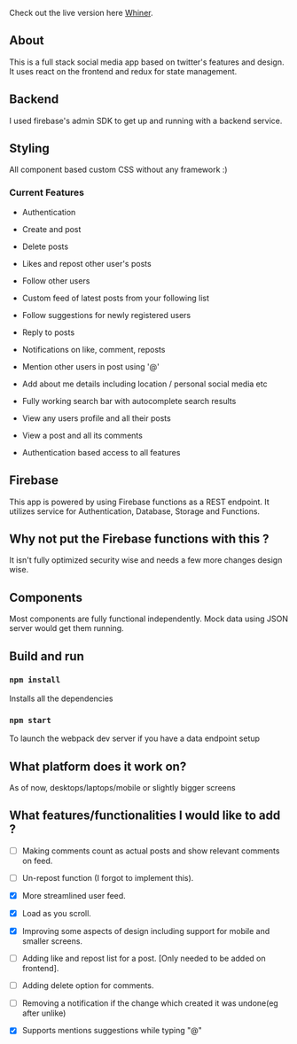 Check out the live version here [Whiner](https://whiner2-82d5e.web.app).

## About

This is a full stack social media app based on twitter's features and design. It uses react on the frontend and redux for state management.

## Backend

I used firebase's admin SDK to get up and running with a backend service.

## Styling

All component based custom CSS without any framework :)

### Current Features

- Authentication

- Create and post

- Delete posts

- Likes and repost other user's posts

- Follow other users

- Custom feed of latest posts from your following list

- Follow suggestions for newly registered users

- Reply to posts

- Notifications on like, comment, reposts

- Mention other users in post using '@'

- Add about me details including location / personal social media etc

- Fully working search bar with autocomplete search results

- View any users profile and all their posts

- View a post and all its comments

- Authentication based access to all features

## Firebase

This app is powered by using Firebase functions as a REST endpoint. It utilizes service for Authentication, Database, Storage and Functions.

## Why not put the Firebase functions with this ?

It isn't fully optimized security wise and needs a few more changes design wise.

## Components

Most components are fully functional independently. Mock data using JSON server would get them running.

## Build and run

### `npm install`

Installs all the dependencies

### `npm start`

To launch the webpack dev server if you have a data endpoint setup

## What platform does it work on?

As of now, desktops/laptops/mobile or slightly bigger screens

## What features/functionalities I would like to add ?

- [ ] Making comments count as actual posts and show relevant comments on feed.

- [ ] Un-repost function (I forgot to implement this).

- [x] More streamlined user feed.

- [x] Load as you scroll.

- [x] Improving some aspects of design including support for mobile and smaller screens.

- [ ] Adding like and repost list for a post. [Only needed to be added on frontend].

- [ ] Adding delete option for comments.

- [ ] Removing a notification if the change which created it was undone(eg after unlike)

- [x] Supports mentions suggestions while typing "@"
